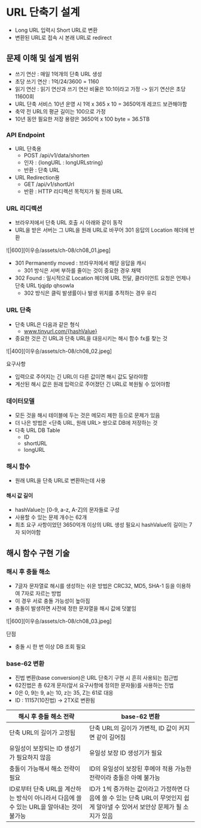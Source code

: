 
# URL 단축기 설계

- Long URL 입력시 Short URL로 변환
- 변환된 URL로 접속 시 본래 URL로 redirect

## 문제 이해 및 설계 범위

- 쓰기 연산 : 매일 1억개의 단축 URL 생성
- 초당 쓰기 연산 : 1억/24/3600 = 1160
- 읽기 연산 : 읽기 연산과 쓰기 연산 비율은 10:1이라고 가정 -> 읽기 연산은 초당 11600회
- URL 단축 서비스 10년 운영 시 1억 x 365 x 10 = 3650억개 레코드 보관해야함
- 축약 전 URL의 평균 길이는 100으로 가정
- 10년 동안 필요한 저장 용량은 3650억 x 100 byte = 36.5TB

### API Endpoint

- URL 단축용
	- POST /api/v1/data/shorten
	- 인자 : {longURL : longURLstring}
	- 반환 : 단축 URL
- URL Redirection용
	- GET /api/v1/shortUrl
	- 반환 : HTTP 리디렉션 목적지가 될 원래 URL

### URL 리디렉션

- 브라우저에서 단축 URL 호출 시 아래와 같이 동작
- URL을 받은 서버는 그 URL을 원래 URL로 바꾸어 301 응답의 Location 헤더에 반환

![|600][이우승/assets/ch-08/ch08_01.jpeg]

- 301 Permanently moved : 브라우저에서 해당 응답을 캐시
	- 301 방식은 서버 부하를 줄이는 것이 중요한 경우 채택
- 302 Found : 일시적으로 Location 헤더에 URL 전달, 클라이언트 요청은 언제나 단축 URL tjqjdp qhsowla
	- 302 방식은 클릭 발생률이나 발생 위치를 추적하는 경우 유리


### URL 단축

- 단축 URL은 다음과 같은 형식
	- www.tinyurl.com/{hashValue}
- 중요한 것은 긴 URL과 단축 URL을 대응시키는 해시 함수 fx를 찾는 것

![|400][이우승/assets/ch-08/ch08_02.jpeg]

요구사항
- 입력으로 주어지는 긴 URL이 다른 값이면 해시 값도 달라야함
- 계산된 해시 값은 원래 입력으로 주어졌던 긴 URL로 복원될 수 있어야함

### 데이터모델

- 모든 것을 해시 테이블에 두는 것은 메모리 제한 등으로 문제가 있음
- 더 나은 방법은 <단축 URL, 원래 URL> 쌍으로 DB에 저장하는 것
- 다축 URL DB Table
	- ID
	- shortURL
	- longURL

### 해시 함수

- 원래 URL을 단축 URL로 변환하는데 사용

#### 해시 값 길이

- hashValue는 [0-9, a-z, A-Z]의 문자들로 구성
- 사용할 수 있는 문제 개수는 62개
- 최초 요구 사항이었던 3650억개 이상의 URL 생성 필요시 hashValue의 길이는 7자 되어야함

## 해시 함수 구현 기술

### 해시 후 충돌 해소

- 7글자 문자열로 해시를 생성하는 쉬운 방법은 CRC32, MD5, SHA-1 등을 이용하여 7자로 자르는 방법
- 이 경우 서로 충돌 가능성이 높아짐
- 충돌이 발생하면 사전에 정한 문자열을 해시 값에 덧붙임

![|600][이우승/assets/ch-08/ch08_03.jpeg]

단점
- 충돌 시 한 번 이상 DB 조회 필요

### base-62 변환

- 진법 변환(base conversion)은 URL 단축기 구현 시 흔히 사용되는 접근법
- 62진법은 총 62개 문자(앞서 요구사항에 정의한 문자들)를 사용하는 진법
- 0은 0, 9는 9, a는 10, z는 35, Z는 61로 대응
- ID : 11157(10진법) -> 2TX로 변환됨


| 해시 후 충돌 해소 전략 | base-62 변환 |
|---------------------|-------------|
| 단축 URL의 길이가 고정됨 | 단축 URL의 길이가 가변적, ID 값이 커지면 같이 길어짐 |
| 유일성이 보장되는 ID 생성기가 필요하지 않음 | 유일성 보장 ID 생성기가 필요 |
| 충돌이 가능해서 해소 전략이 필요 | ID의 유일성이 보장된 후에야 적용 가능한 전략이라 충돌은 아예 불가능 |
| ID로부터 단축 URL을 계산하는 방식이 아니라서 다음에 쓸 수 있는 URL을 알아내는 것이 불가능 | ID가 1씩 증가하는 값이라고 가정하면 다음에 쓸 수 있는 단축 URL이 무엇인지 쉽게 알아낼 수 있어서 보안상 문제가 될 소지가 있음 |
